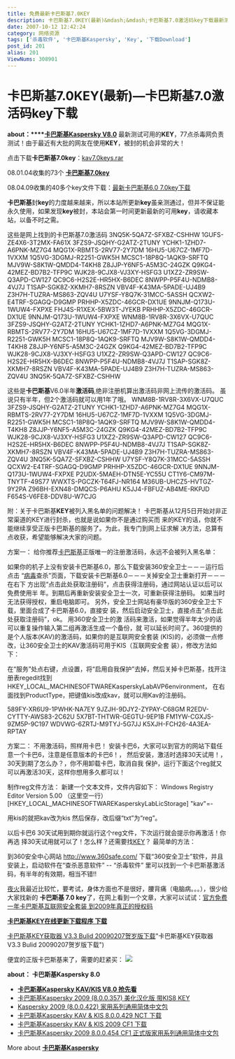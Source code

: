 ```yaml
---
title: 免费最新卡巴斯基7.0KEY
description: 卡巴斯基7.0KEY(最新)&mdash;&mdash;卡巴斯基7.0激活码key下载最新测试可用的KEY，77点杀毒网负责测试！由于最近有大批的网友在使用KEY，被封的机会非常的大！点击下载授权文件：kav7.0keys.rar卡巴斯基封key的力度越来越来，所以本站所更新key虽亲测通过，但并不保证能永久使用，如果发现key被封，本站会第一时间更新最新的可用key，请收藏本站，以备不时之需。
date: 2007-10-12 12:42:24
category: 网络资源
tags: ['杀毒软件', '卡巴斯基Kaspersky', 'Key', '下载Download']
post_id: 201
alias: 201
ViewNums: 308901
---
```

# 卡巴斯基7.0KEY(最新)&mdash;卡巴斯基7.0激活码key下载

**about：****[卡巴斯基Kaspersky V8.0](#kaspersky8 "卡巴斯基Kaspersky V8.0")**
最新测试可用的**KEY**，77点杀毒网负责测试！由于最近有大批的网友在使用**KEY**，被封的机会非常的大！

点击下载**卡巴斯基7.0key**：[kav7.0keys.rar](/blog/download.asp?id=13)

08.01.04收集的73个 **[卡巴斯基7.0key](/blog/kaspersky-70-key-download-key-080104)**

08.04.09收集的40多个key文件下载：[最新卡巴斯基6.0 7.0key下载](/blog/zuixin-kabasiji-kaspersky-key-xiazai)

**卡巴斯基**封**key**的力度越来越来，所以本站所更新**key**虽亲测通过，但并不保证能永久使用，如果发现**key**被封，本站会第一时间更新最新的可用**key**，请收藏本站，以备不时之需。

这些是网上找到的卡巴斯基7.0激活码
3NQ5K-5QA7Z-SFXBZ-CSHHW
1GUFS-ZE4X6-3T2MX-FA61X
3FZS9-JSQHY-G2ATZ-2TUNY
YCHK1-1ZHD7-A6PNK-MZ7G4
MQG1X-RBMTS-2RV77-2Y7DM
16HU5-U67CZ-1MF7D-1VXXM
1Q5VG-3DGMJ-R2251-GWK5H
MCSC1-18P8Q-1AQK9-SRFTQ
MJV9W-S8K1W-QMDD4-T4KH8
Z8JJP-Y6NF5-A5M3C-24GZK
Q9KG4-42MEZ-BD7B2-TFP9C
WJK28-9CJX8-VJ3XY-HSFG3
U1XZ2-ZR9SW-Q3APD-CW127
QC9C6-H2S2E-HR5HX-B6DEC
8NWPP-P5F4U-NDMB8-4VJ7J
T1SAP-SGK8Z-XKMH7-8RSZN
VBV4F-K43MA-5PADE-UJ4B9
Z3H7H-TUZRA-MS863-ZQV4U
U7YSF-Y8Q7K-31MCC-5ASSH
QCXW2-E4TRF-SGAGQ-D9GMP
PRHHP-X5ZDC-46GCR-DX1UE
9NNJM-Q173U-1WUW4-FXPXE
FHJ4S-R1XEX-5BW3T-JYEKB
PRHHP-X5ZDC-46GCR-DX1UE
9NNJM-Q173U-1WUW4-FXPXE
WNM8B-1RV8R-3X6VX-U7QUC
3FZS9-JSQHY-G2ATZ-2TUNY
YCHK1-1ZHD7-A6PNK-MZ7G4
MQG1X-RBMTS-2RV77-2Y7DM
16HU5-U67CZ-1MF7D-1VXXM
1Q5VG-3DGMJ-R2251-GWK5H
MCSC1-18P8Q-1AQK9-SRFTQ
MJV9W-S8K1W-QMDD4-T4KH8
Z8JJP-Y6NF5-A5M3C-24GZK
Q9KG4-42MEZ-BD7B2-TFP9C
WJK28-9CJX8-VJ3XY-HSFG3
U1XZ2-ZR9SW-Q3APD-CW127
QC9C6-H2S2E-HR5HX-B6DEC
8NWPP-P5F4U-NDMB8-4VJ7J
T1SAP-SGK8Z-XKMH7-8RSZN
VBV4F-K43MA-5PADE-UJ4B9
Z3H7H-TUZRA-MS863-ZQV4U
3NQ5K-5QA7Z-SFXBZ-CSHHW

这些是**卡巴斯基**V6.0半年**激活码**,绝非注册机算出激活码非网上流传的激活码。
虽说只有半年，但2个激活码就可以用1年了哦。
WNM8B-1RV8R-3X6VX-U7QUC
3FZS9-JSQHY-G2ATZ-2TUNY
YCHK1-1ZHD7-A6PNK-MZ7G4
MQG1X-RBMTS-2RV77-2Y7DM
16HU5-U67CZ-1MF7D-1VXXM
1Q5VG-3DGMJ-R2251-GWK5H
MCSC1-18P8Q-1AQK9-SRFTQ
MJV9W-S8K1W-QMDD4-T4KH8
Z8JJP-Y6NF5-A5M3C-24GZK
Q9KG4-42MEZ-BD7B2-TFP9C
WJK28-9CJX8-VJ3XY-HSFG3
U1XZ2-ZR9SW-Q3APD-CW127
QC9C6-H2S2E-HR5HX-B6DEC
8NWPP-P5F4U-NDMB8-4VJ7J
T1SAP-SGK8Z-XKMH7-8RSZN
VBV4F-K43MA-5PADE-UJ4B9
Z3H7H-TUZRA-MS863-ZQV4U
3NQ5K-5QA7Z-SFXBZ-CSHHW
U7YSF-Y8Q7K-31MCC-5ASSH
QCXW2-E4TRF-SGAGQ-D9GMP
PRHHP-X5ZDC-46GCR-DX1UE
9NNJM-Q173U-1WUW4-FXPXE
P2UDX-5MAEH-DTN5E-YC55U
CT1Y6-CM97M-TNYTF-49S77
WWXTS-PGCZK-T64FJ-NR164
M36UB-UHCZ5-HVTGZ-9Y2PA
Z96BH-EXN48-DMQCS-P6AHU
K5JJ4-FBFUZ-AB4ME-RKPJD
F654S-V6FE8-DDV8U-W7CJG

附：关于卡巴斯基**KEY**被列入黑名单的问题解决！
卡巴斯基从12月5日开始对非正常渠道的KEY进行封杀，也就是说如果你不是通过购买而
来的KEY的话，你就不能继续享受正版卡巴斯基的服务了。为此，我专门到网上征求解
决方法，总算有点收获，希望能够解决大家的问题。

方案一：
给你推荐[卡巴斯基](/blog//tags/%e5%8d%a1%e5%b7%b4%e6%96%af%e5%9f%bakaspersky)正版唯一的注册激活码，永远不会被列入黑名单：

如果你的机子上没有安装卡巴斯基6.0，那么下载安装360安全卫士－－－运行后点击
&ldquo;[病毒](http://www.virus-info.cn)查杀&rdquo;页面，下载安装卡巴斯基6.0－－－关掉安全卫士重新打开－－－在右下
方出现&ldquo;点击此处获取注册码&rdquo;，点击获得注册码，通过网站认证以后可以免费使用半
年。到期后再重新安装安全卫士一次，可重新获得注册码。
如果当时无法获得授权，重启电脑即可。
另外，安全卫士网站有豪华版的360安全卫士下载，里面合成了卡巴斯基6.0，直接安
装，然后启动安全卫士，直接点击&ldquo;点击此处获取注册码&rdquo;，ok。 用360安全卫士的激
活码来激活，如果觉得半年太少的话可以重复操作输入第二组再激活生成一个备份，就
可以延长时间了。360提供的是个人版本(KAV)的激活码，如果你的是互联网安全套装
(KIS)的，必须做一点修改，让360安全卫士的KAV激活码可用于KIS（互联网安全套
装），修改方法如下：

在&ldquo;服务&rdquo;处点右键，点设置，将&ldquo;启用自我保护&rdquo;去掉，然后关掉卡巴斯基，找开注
册表regedit找到 HKEY_LOCAL_MACHINESOFTWAREKasperskyLabAVP6environment，
在右面找到ProductType，把键值kis改成kav，就可以用Kav的注册码。

589FY-XR6U9-1PWHK-NA7EY
9JZJH-9DJY2-ZYPAY-C68GM
R2EDV-CYTTY-AWS83-2C62U
5X7BT-THTWR-GEGTU-9EP1B
FM1YW-CGXJS-9ZM5P-9C197
WDVWG-6ZRTJ-M9TYJ-5G7JJ
K5XJH-FCH26-4A3EA-RPTAY

方案二：
不用激活码，照样用卡巴！
安装卡巴6，大家可以到官方的网站下载任意一个卡巴6，注意是任意版本的卡巴6！，
然后安装，激活时选择30天试用！，30天到期了怎么办？，你不用卸载卡巴，取消自我
保护，运行下面这个reg就又可以再激活30天，这样你想用多久都可以！

制作reg文件方法：
新建一个文本文件，文件内容如下：
Windows Registry Editor Version 5.00
（这里空一行）
[HKEY_LOCAL_MACHINESOFTWAREKasperskyLabLicStorage]
"kav"=-

用kis的就把kav改为kis
然后保存，改后缀&ldquo;txt&rdquo;为&ldquo;reg&rdquo;。

以后卡巴6 30天试用到期你就运行这个reg文件，下次运行就会提示你再激活！你再选
择30天试用就可以了！怎么样？还需要找[KEY](/blog/tags/key)？
最简单的方法：

到360安全中心网站 <http://www.360safe.com/> 下载&ldquo;360安全卫士&rdquo;软件，并且安装上，启动软件在&ldquo;查杀恶意软件&rdquo; -- &ldquo;杀毒软件&rdquo; 里可以找到一个卡巴斯基激活码，有半年的有效期，相当不错!!

[夜火](/blog/)我最近比较忙，要考试，身体方面也不是很好，腰背痛（电脑病。。。），很少给大家找新的 **卡巴斯基 7.0 key**了，在网上看到一个文章，大家可以试试：[官方免费一年卡巴斯基互联网安全套装 到2009年真正的授权码](http://www.virus-info.asia/virus/AntiVirus/kaspersky/kaspersky-key-2009-guanfang-shouquan.html)

[**卡巴斯基KEY在线更新下载程序 下载**](http://www.virus-info.asia/virus/AntiVirus/kaspersky/kaspersky-key-ZaiXian-GengXin-v1.3.html)

[卡巴斯基KEY获取器 V3.3 Bulid 20090207贺岁版下载](/blog/kaspersky-key-get-v33-bulid-20090207)"卡巴斯基KEY获取器 V3.3 Bulid 20090207贺岁版下载")

便宜的正版卡巴斯基来了，需要的赶紧买：
[![](http://file.chanet.com.cn/image.cgi?a=73348&d=99391&u=&e=)](http://count.chanet.com.cn/click.cgi?a=73348&d=99391&u=&e=)

**about： 卡巴斯基Kaspersky 8.0**

* [**卡巴斯基Kaspersky KAV/KIS V8.0 抢先看**](/blog/kaspersky-kav-kis-v80preview)
* [卡巴斯基Kaspersky 2009 (8.0.0.357) 美化汉化版 带KIS8 KEY](/blog/kaspersky-2009-800357-kaci-hanhuaban "卡巴斯基Kaspersky 2009 (8.0.0.357) 美化汉化版 带KIS8 KEY")
* [Kaspersky 2009 (8.0.0.422) 家用系列通用简体中文包](/blog/kaspersky-2009-800422-han "Kaspersky 2009 (8.0.0.422) 家用系列通用简体中文包")   
* [卡巴斯基Kaspersky KAV & KIS 8.0.0.429 NCT 下载](http://www.virus-info.asia/virus/AntiVirus/kaspersky/Kaspersky-KAV-KIS-8.0.0.429-NCT.html)
* [卡巴斯基Kaspersky KAV & KIS 2009 CF1 下载](/blog/kaspersky-kav-kis-2009-cf1 "卡巴斯基Kaspersky KAV & KIS 2009 CF1 下载")
* [卡巴斯基Kaspersky 2009 8.0.0.454 CF1 正式版家用系列通用简体中文包](/blog/kaspersky-2009-8.0.0.454-cf1-han "卡巴斯基Kaspersky 2009 8.0.0.454 CF1 正式版家用系列通用简体中文包")

More about [**卡巴斯基Kaspersky**](/blog/tags/%e5%8d%a1%e5%b7%b4%e6%96%af%e5%9f%bakaspersky "卡巴斯基Kaspersky")

